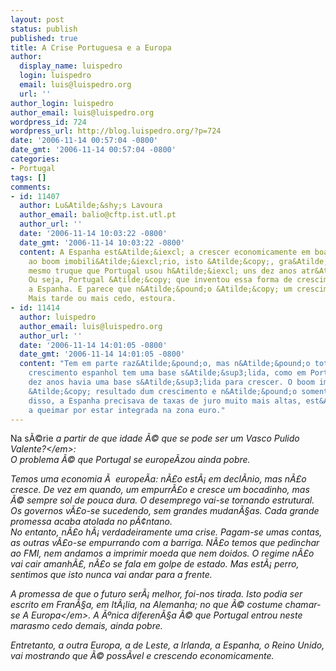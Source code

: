 ```yaml
---
layout: post
status: publish
published: true
title: A Crise Portuguesa e a Europa
author:
  display_name: luispedro
  login: luispedro
  email: luis@luispedro.org
  url: ''
author_login: luispedro
author_email: luis@luispedro.org
wordpress_id: 724
wordpress_url: http://blog.luispedro.org/?p=724
date: '2006-11-14 00:57:04 -0800'
date_gmt: '2006-11-14 00:57:04 -0800'
categories:
- Portugal
tags: []
comments:
- id: 11407
  author: Lu&Atilde;&shy;s Lavoura
  author_email: balio@cftp.ist.utl.pt
  author_url: ''
  date: '2006-11-14 10:03:22 -0800'
  date_gmt: '2006-11-14 10:03:22 -0800'
  content: A Espanha est&Atilde;&iexcl; a crescer economicamente em boa parte gra&Atilde;&sect;as
    ao boom imobili&Atilde;&iexcl;rio, isto &Atilde;&copy;, gra&Atilde;&sect;as ao
    mesmo truque que Portugal usou h&Atilde;&iexcl; uns dez anos atr&Atilde;&iexcl;s.
    Ou seja, Portugal &Atilde;&copy; que inventou essa forma de crescimento, n&Atilde;&pound;o
    a Espanha. E parece que n&Atilde;&pound;o &Atilde;&copy; um crescimento nada saud&Atilde;&iexcl;vel.
    Mais tarde ou mais cedo, estoura.
- id: 11414
  author: luispedro
  author_email: luis@luispedro.org
  author_url: ''
  date: '2006-11-14 14:01:05 -0800'
  date_gmt: '2006-11-14 14:01:05 -0800'
  content: "Tem em parte raz&Atilde;&pound;o, mas n&Atilde;&pound;o totalmente. O
    crescimento espanhol tem uma base s&Atilde;&sup3;lida, como em Portugal h&Atilde;&iexcl;
    dez anos havia uma base s&Atilde;&sup3;lida para crescer. O boom imobili&Atilde;&iexcl;rio
    &Atilde;&copy; resultado dum crescimento e n&Atilde;&pound;o somente causa.\r\n\r\nAl&Atilde;&copy;m
    disso, a Espanha precisava de taxas de juro muito mais altas, est&Atilde;&iexcl;-se
    a queimar por estar integrada na zona euro."
---
```

<p>Na s&Atilde;&copy;rie <em>a partir de que idade &Atilde;&copy; que se pode ser um Vasco Pulido Valente?<&#47;em>:<br />
O problema &Atilde;&copy; que Portugal se europe&Atilde;&shy;zou ainda pobre.</p>
<p>Temos uma economia &Atilde;&nbsp; europe&Atilde;&shy;a: n&Atilde;&pound;o est&Atilde;&iexcl; em decl&Atilde;&shy;nio, mas n&Atilde;&pound;o cresce. De vez em quando, um empurr&Atilde;&pound;o e cresce um bocadinho, mas &Atilde;&copy; sempre sol de pouca dura. O desemprego vai-se tornando estrutural. Os governos v&Atilde;&pound;o-se sucedendo, sem grandes mudan&Atilde;&sect;as. Cada grande promessa acaba atolada no p&Atilde;&cent;ntano.<br />
No entanto, n&Atilde;&pound;o h&Atilde;&iexcl; verdadeiramente uma crise. Pagam-se umas contas, as outras v&Atilde;&pound;o-se empurrando com a barriga. N&Atilde;&pound;o temos que pedinchar ao FMI, nem andamos a imprimir moeda que nem doidos. O regime n&Atilde;&pound;o vai cair amanh&Atilde;&pound;, n&Atilde;&pound;o se fala em golpe de estado. Mas est&Atilde;&iexcl; perro, sentimos que isto nunca vai andar para a frente.</p>
<p>A promessa de que o futuro ser&Atilde;&iexcl; melhor, foi-nos tirada. Isto podia ser escrito em Fran&Atilde;&sect;a, em It&Atilde;&iexcl;lia, na Alemanha; no que &Atilde;&copy; costume chamar-se <em>A Europa<&#47;em>. A &Atilde;&ordm;nica diferen&Atilde;&sect;a &Atilde;&copy; que Portugal entrou neste marasmo cedo demais, ainda pobre.</p>
<p>Entretanto, a outra Europa, a de Leste, a Irlanda, a Espanha, o Reino Unido, vai mostrando que &Atilde;&copy; poss&Atilde;&shy;vel e crescendo economicamente.</p>
